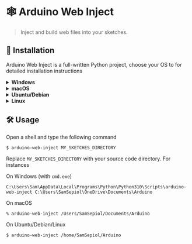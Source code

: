 # 🕸️ Arduino Web Inject

> Inject and build web files into your sketches.

## 💾 Installation

Arduino Web Inject is a full-written Python project, choose your OS to for detailed installation instructions


<details>
<summary><strong>Windows</strong></summary>

### Install on Windows
  
This project require Python on your PC, please visit this page <https://www.python.org/downloads/windows/>, then download and install the "Windows installer (64-bit)". Keep note where Python will be installed.

Open a shell and type the following command (amend path on your PC with the right username)

```
C:\Users\Sam\AppData\Local\Programs\Python\Python310\Scripts\pip install arduino-web-inject
```
</details>



<details>
<summary><strong>macOS</strong></summary>

### Install on macOS

</details>


<details>
<summary><strong>Ubuntu/Debian</strong></summary>

```shell
$ sudo apt install python
```

```shell
$ pip install arduino-web-inject
```

</details>



<details>
<summary><strong>Linux</strong></summary>

Found best Python package fit to your needs here <https://www.python.org/downloads/source/>, then use `pip` to install `arduino-web-inject` on your PC.

```shell
$ pip install arduino-web-inject
```

</details>



## 🛠️ Usage

Open a shell and type the following command

```shell
$ arduino-web-inject MY_SKETCHES_DIRECTORY
```

Replace `MY_SKETCHES_DIRECTORY` with your source code directory. For instances

On Windows (with `cmd.exe`)

```shell
C:\Users\Sam\AppData\Local\Programs\Python\Python310\Scripts\arduino-web-inject C:\Users\SamSepiol\OneDrive\Documents\Arduino
```

On macOS

```shell
% arduino-web-inject /Users/SamSepiol/Documents/Arduino
```

On Ubuntu/Debian/Linux

```shell
$ arduino-web-inject /home/SamSepiol/Arduino
```

